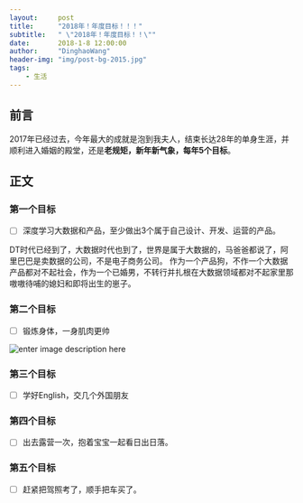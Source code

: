 ```yaml
---
layout:     post
title:      "2018年！年度目标！！！"
subtitle:   " \"2018年！年度目标！！\""
date:       2018-1-8 12:00:00
author:     "DinghaoWang"
header-img: "img/post-bg-2015.jpg"
tags:
    - 生活
---
```


## 前言
2017年已经过去，今年最大的成就是泡到我夫人，结束长达28年的单身生涯，并顺利进入婚姻的殿堂，还是**老规矩，新年新气象，每年5个目标**。

## 正文

### 第一个目标

- [ ] 深度学习大数据和产品，至少做出3个属于自己设计、开发、运营的产品。

DT时代已经到了，大数据时代也到了，世界是属于大数据的，马爸爸都说了，阿里巴巴是卖数据的公司，不是电子商务公司。
作为一个产品狗，不作一个大数据产品都对不起社会，作为一个已婚男，不转行并扎根在大数据领域都对不起家里那嗷嗷待哺的媳妇和即将出生的崽子。

### 第二个目标

- [ ] 锻炼身体，一身肌肉更帅

![enter image description here](https://gss1.bdstatic.com/9vo3dSag_xI4khGkpoWK1HF6hhy/baike/w=268;g=0/sign=43a7aec716dfa9ecfd2e51115aeb903e/b03533fa828ba61e19a704f44634970a314e59a4.jpg)

### 第三个目标

- [ ] 学好English，交几个外国朋友


### 第四个目标

- [ ] 出去露营一次，抱着宝宝一起看日出日落。


### 第五个目标

- [ ] 赶紧把驾照考了，顺手把车买了。

